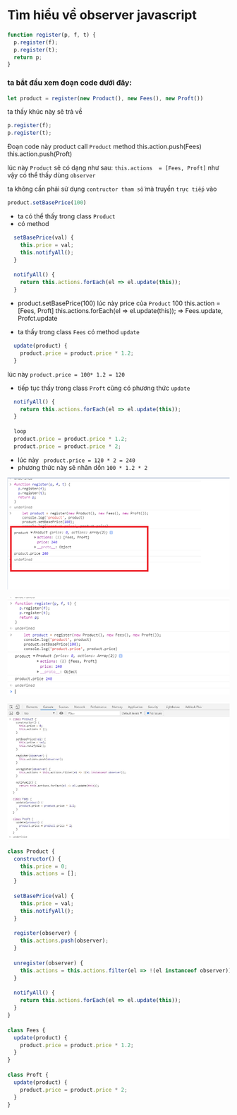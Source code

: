 # Tìm hiểu về observer javascript

``` javascript
function register(p, f, t) {
  p.register(f);
  p.register(t);
  return p;
}
```
### ta bắt đầu xem đoạn code dưới đây:
``` javascript
let product = register(new Product(), new Fees(), new Proft())
```
ta thấy khúc này sẽ trả về 

``` javascript
p.register(f);
p.register(t);
```
Đoạn code này product call 
`Product` method
this.action.push(Fees)
this.action.push(Proft)

lúc này `Product` sẽ có dạng như sau:
`this.actions  = [Fees, Proft]`
như vậy có thể thấy dùng `observer` 

ta không cần phải sử dụng `contructor tham số` mà truyền `trực tiếp` vào

``` javascript
product.setBasePrice(100)
```
- ta có thể thấy trong class `Product`
- có method
``` javascript
  setBasePrice(val) {
    this.price = val;
    this.notifyAll();
  }

  notifyAll() {
    return this.actions.forEach(el => el.update(this));
  }
```
- product.setBasePrice(100)
lúc này price của `Product` 100
this.action = [Fees, Proft]
this.actions.forEach(el => el.update(this));
=> Fees.update, Profct.update

- ta thấy trong class `Fees` có method `update`
``` javascript
  update(product) {
    product.price = product.price * 1.2;
  }
```
lúc này `product.price = 100* 1.2 = 120`
- tiếp tục thấy trong class `Proft` cũng có phương thức `update`
``` javascript
  notifyAll() {
    return this.actions.forEach(el => el.update(this));
  }

  loop
  product.price = product.price * 1.2;
  product.price = product.price * 2;
```
- lúc này ` product.price = 120 * 2 = 240`
- phương thức này sẽ nhân dồn `100 * 1.2 * 2`




![ScreenShot](../../image/observer_result.png)

![ScreenShot](../../image/observer.png)

![ScreenShot](../../image/observer_init.jpg)


``` javascript
class Product {
  constructor() {
    this.price = 0;
    this.actions = [];
  }

  setBasePrice(val) {
    this.price = val;
    this.notifyAll();
  }

  register(observer) {
    this.actions.push(observer);
  }

  unregister(observer) {
    this.actions = this.actions.filter(el => !(el instanceof observer));
  }

  notifyAll() {
    return this.actions.forEach(el => el.update(this));
  }
}

class Fees {
  update(product) {
    product.price = product.price * 1.2;
  }
}

class Proft {
  update(product) {
    product.price = product.price * 2;
  }
}

```

